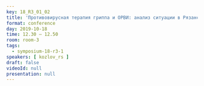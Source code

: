 ```yaml
---
key: 18_R3_01_02
title: 'Противовирусная терапия гриппа и ОРВИ: анализ ситуации в Рязанской области за 2009-2019 гг'
format: conference
day: 2019-10-18
time: 12.30 – 12.50
room: room-3
tags:
  - symposium-18-r3-1
speakers: [ kozlov_rs ]
draft: false
videoId: null
presentation: null
---
```


